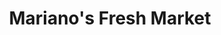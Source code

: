 ---
title: "Mariano's Fresh Market"
url: /chicago/marianos-fresh-market-south-ashland-avenue/
shop: Supermarkt
---